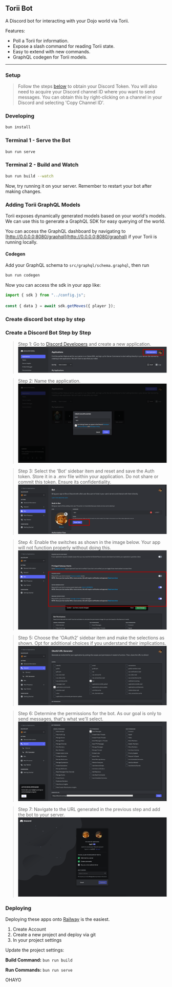 ## Torii Bot

A Discord bot for interacting with your Dojo world via Torii.

Features:

-   Poll a Torii for information.
-   Expose a slash command for reading Torii state.
-   Easy to extend with new commands.
-   GraphQL codegen for Torii models.

---

### Setup

> Follow the steps [below](#create-discord-bot-step-by-step) to obtain your Discord Token. You will also need to acquire your Discord channel ID where you want to send messages. You can obtain this by right-clicking on a channel in your Discord and selecting 'Copy Channel ID'.

### Developing

```bash
bun install
```

### Terminal 1 - Serve the Bot

```bash
bun run serve
```

### Terminal 2 - Build and Watch

```bash
bun run build --watch
```

Now, try running it on your server. Remember to restart your bot after making changes.

### Adding Torii GraphQL Models

Torii exposes dynamically generated models based on your world's models. We can use this to generate a GraphQL SDK for easy querying of the world.

You can access the GraphQL dashboard by navigating to [http://0.0.0.0:8080/graphql](http://0.0.0.0:8080/graphql) if your Torii is running locally.

#### Codegen

Add your GraphQL schema to `src/graphql/schema.graphql`, then run

```bash
bun run codegen
```

Now you can access the sdk in your app like:

```js
import { sdk } from "../config.js";

const { data } = await sdk.getMoves({ player });
```

### Create discord bot step by step

### Create a Discord Bot Step by Step

> Step 1: Go to [Discord Developers](https://discord.com/developers/applications) and create a new application.
> ![Step 1](./images/Step%201.png)

> Step 2: Name the application.
> ![Step 2](./images/Step%202.png)

> Step 3: Select the 'Bot' sidebar item and reset and save the Auth token. Store it in a .env file within your application. Do not share or commit this token. Ensure its confidentiality.
> ![Step 3](./images/Step%203.png)

> Step 4: Enable the switches as shown in the image below. Your app will not function properly without doing this.
> ![Step 4](./images/Step%204.png)

> Step 5: Choose the 'OAuth2' sidebar item and make the selections as shown. Opt for additional choices if you understand their implications.
> ![Step 5](./images/Step%205.png)

> Step 6: Determine the permissions for the bot. As our goal is only to send messages, that's what we'll select.
> ![Step 6](./images/Step%206.png)

> Step 7: Navigate to the URL generated in the previous step and add the bot to your server.
> ![Step 7](./images/Step%207.png)

### Deploying

Deploying these apps onto [Railway](https://railway.app/) is the easiest.

1. Create Account
2. Create a new project and deploy via git
3. In your project settings

Update the project settings:

**Build Command:**
`bun run build`

**Run Commands:**
`bun run serve`

OHAYO
